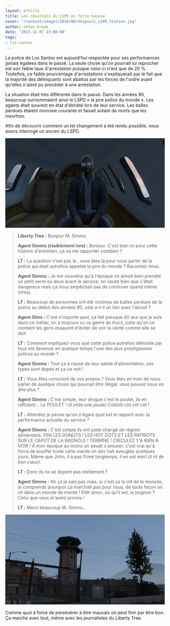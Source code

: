 ```yaml
---
layout: article
title: Les résultats du LSPD en forte hausse
cover: "/content/images/2016/06/Vespucci_LSPD_Station.jpg"
author: ethan-brook
date: '2013-11-07 23:00:00'
tags:
- los-santos
---
```


La police de Los Santos est aujourd'hui respectée pour ses performances jamais égalées dans le passé. La seule chose qu'on pourrait lui reprocher est son faible taux d'arrestation puisque celui-ci n'est que de 20 %. Toutefois, ce faible pourcentage d'arrestations s'expliquerait par le fait que la majorité des délinquants sont abattus par les forces de l'ordre avant qu'elles n'aient pu procéder à une arrestation.

La situation était très différente dans le passé. Dans les années 90, beaucoup surnommaient ainsi le LSPD « la pire police du monde ». Les agents était souvent en état d'ébriété lors de leur service. Les balles perdues étaient monnaie courante et faisait autant de morts que les meurtres.

Afin de découvrir comment un tel changement a été rendu possible, nous avons interrogé un ancien du LSPD.

![](  /content/images/2016/06/d.jpg)

> **Liberty Tree :** Bonjour M. Simms.
> 
> **Agent Simms _(visiblement ivre)_ :** Bonjour. C'est bien ici pour cette histoire d'entretien, ça va me rapporter combien ?
> 
> **LT :** La question n'est pas là , vous êtes là pour nous parler de la police qui était autrefois appelée la pire du monde ? Racontez-nous.
> 
> **Agent Simms :** Je me souviens qu'à l'époque on aimait bien prendre un petit verre ou deux avant le service, on savait bien que c'était dangereux mais ça nous empêchait pas de continuer quand même (rires).
> 
> **LT :** Beaucoup de personnes ont été victimes de balles perdues de la police au début des années 90, cela a-t-il un lien avec l'alcool ?
> 
> **Agent Sims :** C'est n'importe quoi, ça fait presque 40 ans que je suis dans ce métier, on a toujours vu ce genre de trucs, juste qu'en ce moment les gens essayent d'éviter de voir la vérité comme elle se doit.
> 
> **LT :** Comment expliquez-vous que cette police autrefois détestée par tous est devenue en quelque temps l'une des plus prestigieuses polices au monde ?
> 
> **Agent Simms :** Tout ça à cause de leur saleté d'alimentation, ces types sont dopés et ça ce voit !
> 
> **LT :** Vous êtes conscient de vos propos ? Vous êtes en train de nous parler de quelque chose qui pourrait être illégal, vous pouvez nous en dire plus ?
> 
> **Agent Simms :** C'est simple, leur drogue c'est le poulet, ils en raffolent… Le POULET ! _(il imite une poule)_ Côôôôt côt côt côt !
> 
> **LT :** Attendez je pense qu'on s'égare quel est le rapport avec la performance actuelle du service ?
> 
> **Agent Simms :** C'est simple ils ont juste changé de régime alimentaire. FINI LES DONUTS ! LES HOT DOTS ET LES PATRIOTS SUR LE CAPOT DE LA BAGNOLE ! TERMINÉ ! CIRCULEZ Y'A RIEN À VOIR ! À mon époque au moins on savait s'amuser, c'est vrai qu'à force de bouffer toute cette merde on dev'nait aveugles quelques jours. Même que John, il a pas frimé longtemps, il en est mort _(il rit de bon cœur)_.
> 
> **LT :** Donc ils ne se dopent pas réellement ?
> 
> **Agent Simms :** Ah ça je sais pas mais, si c'est ça la clé de la réussite, je comprends pourquoi ça marchait pas pour nous, de toute façon on vit dans un monde de merde ! Etttt sinon, où qu'il est, le pognon ? Celui que vous m'aviez promis !
> 
> **LT :** Merci beaucoup M. Simms...

![](  /content/images/2016/06/FLIC.jpg)

Comme quoi à force de persévérer à être mauvais on peut finir par être bon. Ça marche avec tout, même avec les journalistes du Liberty Tree.

<!--kg-card-end: markdown-->
